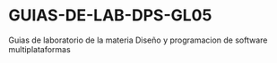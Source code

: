 # GUIAS-DE-LAB-DPS-GL05
Guias de laboratorio de la materia Diseño y programacion de software multiplataformas
